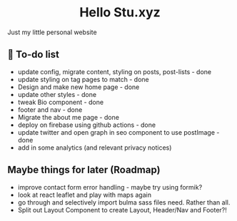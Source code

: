 <h1 align="center">
  Hello Stu.xyz
</h1>
<p>Just my little personal website</p>

## 🚀 To-do list

- update config, migrate content, styling on posts, post-lists - done
- update styling on tag pages to match - done
- Design and make new home page - done
- update other styles - done
- tweak Bio component - done
- footer and nav - done
- Migrate the about me page - done
- deploy on firebase using github actions - done
- update twitter and open graph in seo component to use postImage - done
- add in some analytics (and relevant privacy notices)

## Maybe things for later (Roadmap)

- improve contact form error handling - maybe try using formik?
- look at react leaflet and play with maps again
- go through and selectively import bulma sass files need. Rather than all.
- Split out Layout Component to create Layout, Header/Nav and Footer?!

